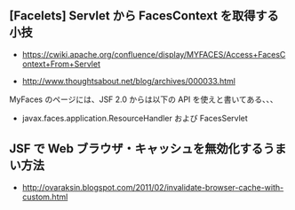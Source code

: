 ## [Facelets] Servlet から  FacesContext を取得する小技



* https://cwiki.apache.org/confluence/display/MYFACES/Access+FacesContext+From+Servlet



* http://www.thoughtsabout.net/blog/archives/000033.html


MyFaces のページには、JSF 2.0 からは以下の API を使えと書いてある、、、

* javax.faces.application.ResourceHandler および FacesServlet



## JSF で Web ブラウザ・キャッシュを無効化するうまい方法


* http://ovaraksin.blogspot.com/2011/02/invalidate-browser-cache-with-custom.html



